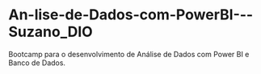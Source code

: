 # An-lise-de-Dados-com-PowerBI---Suzano_DIO
Bootcamp para o desenvolvimento de Análise de Dados com Power BI e Banco de Dados.
